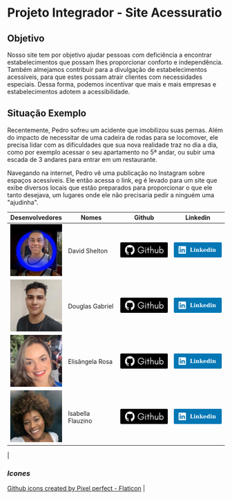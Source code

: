 # Projeto Integrador - Site Acessuratio

## Objetivo

Nosso site tem por objetivo ajudar pessoas com deficiência a encontrar estabelecimentos que possam lhes proporcionar conforto e independência. Também almejamos contribuir para a divulgação de estabelecimentos acessíveis, para que estes possam atrair clientes com necessidades especiais. Dessa forma, podemos incentivar que mais e mais empresas e estabelecimentos adotem a acessibilidade.

## Situação Exemplo

Recentemente, Pedro sofreu um acidente que imobilizou suas pernas. Além do impacto de necessitar de uma cadeira de rodas para se locomover, ele precisa lidar com as dificuldades que sua nova realidade traz no dia a dia, como por exemplo acessar o seu apartamento no 5ª andar, ou subir uma escada de 3 andares para entrar em um restaurante.

Navegando na internet, Pedro vê uma publicação no Instagram sobre espaços acessíveis. Ele então acessa o link, eg é levado para um site que exibe diversos locais que estão preparados para proporcionar o que ele tanto desejava, um lugares onde ele não precisaria pedir a ninguém uma "ajudinha".

|                                   Desenvolvedores                                    | Nomes             |                                                      Github                                                      |                                                                     Linkedin                                                                      |
| :----------------------------------------------------------------------------------: | ----------------- | :--------------------------------------------------------------------------------------------------------------: | :-----------------------------------------------------------------------------------------------------------------------------------------------: |
|  <img class="foto" src="./assets/imgs/foto_David.png" width="120px" height="120px">  | David Shelton     | <a href="https://github.com/DavidSheltonSF"><img src="./assets/imgs/github.png" width="114px" height="35px"></a> |           <a href="https://www.linkedin.com/in/davidsheltonsf/"><img src="./assets/imgs/linkedin.png" width="114px" height="35px"></a>            |
| <img class="foto" src="./assets/imgs/foto_Douglas.jpg" width="120px" height="120px"> | Douglas Gabriel   |    <a href="https://github.com/dg2003gh"><img src="./assets/imgs/github.png" width="114px" height="35px"></a>    |   <a href="https://www.linkedin.com/in/douglas-guimar%C3%A3es-691241263"><img src="./assets/imgs/linkedin.png" width="114px" height="35px"></a>   |
|  <img class="foto" src="./assets/imgs/foto_Elis.png" width="120px" height="120px">   | Elisângela Rosa   | <a href="https://github.com/ElisangelaRosa"><img src="./assets/imgs/github.png" width="114px" height="35px"></a> | <a href="https://www.linkedin.com/in/elis%C3%A2ngela-maria-rosa-da-silva/"><img src="./assets/imgs/linkedin.png" width="114px" height="35px"></a> |
|   <img class="foto" src="./assets/imgs/foto_Isa.jpg" width="120px" height="120px">   | Isabella Flauzino |  <a href="https://github.com/IsaFlauzin0"><img src="./assets/imgs/github.png" width="114px" height="35px"></a>   |          <a href="https://www.linkedin.com/in/isabellaflauzino/"><img src="./assets/imgs/linkedin.png" width="114px" height="35px"></a>           |
| 

### _Icones_

<a href="https://www.flaticon.com/free-icons/github" title="github icons">Github icons created by Pixel perfect - Flaticon</a> |
